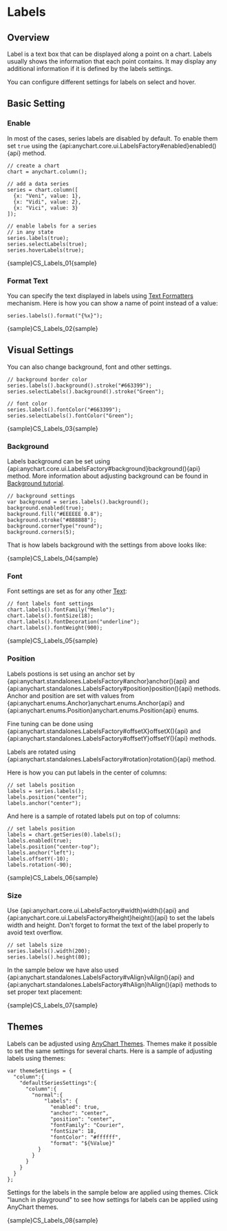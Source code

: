 # Labels

## Overview

Label is a text box that can be displayed along a point on a chart. Labels usually shows the information that each point contains. It may display any additional information if it is defined by the labels settings.

You can configure different settings for labels on select and hover.

## Basic Setting

### Enable

In most of the cases, series labels are disabled by default. To enable them set `true` using the {api:anychart.core.ui.LabelsFactory#enabled}enabled(){api} method.

```
// create a chart
chart = anychart.column();

// add a data series
series = chart.column([
  {x: "Veni", value: 1}, 
  {x: "Vidi", value: 2}, 
  {x: "Vici", value: 3}
]);

// enable labels for a series
// in any state
series.labels(true);
series.selectLabels(true);
series.hoverLabels(true);
```

{sample}CS\_Labels\_01{sample}

### Format Text 

You can specify the text displayed in labels using [Text Formatters](Text_Formatters) mechanism. Here is how you can show a name of point instead of a value:

```
series.labels().format("{%x}");
```

{sample}CS\_Labels\_02{sample}

## Visual Settings

You can also change background, font and other settings.

```
// background border color
series.labels().background().stroke("#663399");
series.selectLabels().background().stroke("Green");

// font color
series.labels().fontColor("#663399");
series.selectLabels().fontColor("Green");
```

{sample}CS\_Labels\_03{sample}

### Background

Labels background can be set using {api:anychart.core.ui.LabelsFactory#background}background(){api} method. More information about adjusting background can be found in [Background tutorial](../Appearance_Settings/Background).

```
// background settings
var background = series.labels().background();
background.enabled(true);
background.fill("#EEEEEE 0.8");
background.stroke("#888888");
background.cornerType("round");
background.corners(5);
```

That is how labels background with the settings from above looks like:

{sample}CS\_Labels\_04{sample}

### Font

Font settings are set as for any other [Text](../Appearance_Settings/Text_Settings):

```
// font labels font settings
chart.labels().fontFamily("Menlo");
chart.labels().fontSize(18);
chart.labels().fontDecoration("underline");
chart.labels().fontWeight(900);
```

{sample}CS\_Labels\_05{sample}

### Position

Labels postions is set using an anchor set by {api:anychart.standalones.LabelsFactory#anchor}anchor(){api} and {api:anychart.standalones.LabelsFactory#position}position(){api} methods. Anchor and position are set with values from {api:anychart.enums.Anchor}anychart.enums.Anchor{api} and {api:anychart.enums.Position}anychart.enums.Position{api} enums. 

Fine tuning can be done using {api:anychart.standalones.LabelsFactory#offsetX}offsetX(){api} and {api:anychart.standalones.LabelsFactory#offsetY}offsetY(){api} methods.

Labels are rotated using {api:anychart.standalones.LabelsFactory#rotation}rotation(){api} method.

Here is how you can put labels in the center of columns:

```
// set labels position
labels = series.labels();
labels.position("center");
labels.anchor("center");
```

And here is a sample of rotated labels put on top of columns:

```
// set labels position
labels = chart.getSeries(0).labels();
labels.enabled(true);
labels.position("center-top");
labels.anchor("left");
labels.offsetY(-10);
labels.rotation(-90);
```

{sample}CS\_Labels\_06{sample}

### Size

Use {api:anychart.core.ui.LabelsFactory#width}width(){api} and {api:anychart.core.ui.LabelsFactory#height}height(){api} to set the labels width and height. Don't forget to format the text of the label properly to avoid text overflow.

```
// set labels size
series.labels().width(200);
series.labels().height(80);
```

In the sample below we have also used {api:anychart.standalones.LabelsFactory#vAlign}vAilgn(){api} and {api:anychart.standalones.LabelsFactory#hAlign}hAlign(){api} methods to set proper text placement:

{sample}CS\_Labels\_07{sample}

## Themes

Labels can be adjusted using [AnyChart Themes](../Appearance_Settings/Themes). Themes make it possible to set the same settings for several charts. Here is a sample of adjusting labels using themes:

```
var themeSettings = {
  "column":{
    "defaultSeriesSettings":{
      "column":{
        "normal":{
            "labels": {
              "enabled": true,
              "anchor": "center",
              "position": "center",
              "fontFamily": "Courier",
              "fontSize": 18,
              "fontColor": "#ffffff",
              "format": "${%Value}"
          }
        }
      }
    }
  }
};
```

Settings for the labels in the sample below are applied using themes. Click "launch in playground" to see how settings for labels can be applied using AnyChart themes.

{sample}CS\_Labels\_08{sample}
